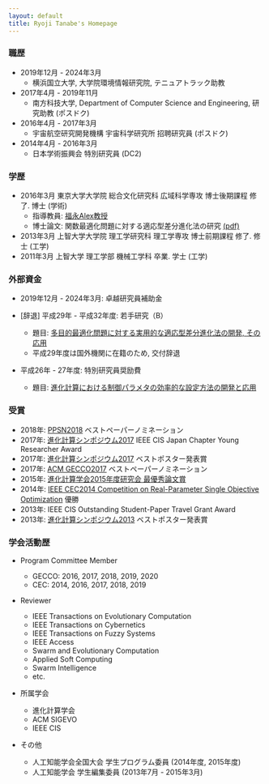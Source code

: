 ```yaml
---
layout: default
title: Ryoji Tanabe's Homepage
---
```


### 職歴

* 2019年12月 - 2024年3月
  * 横浜国立大学, 大学院環境情報研究院, テニュアトラック助教
* 2017年4月 - 2019年11月
  * 南方科技大学, Department of Computer Science and Engineering, 研究助教 (ポスドク)
* 2016年4月 - 2017年3月
  * 宇宙航空研究開発機構 宇宙科学研究所 招聘研究員 (ポスドク)
* 2014年4月 - 2016年3月
  * 日本学術振興会 特別研究員 (DC2)

### 学歴

* 2016年3月 東京大学大学院 総合文化研究科 広域科学専攻 博士後期課程 修了. 博士 (学術)
  * 指導教員: [福永Alex教授](http://metahack.org/index-j.html)
  * 博士論文: 関数最適化問題に対する適応型差分進化法の研究 [(pdf)](https://drive.google.com/open?id=0B5QxTedsd-SXQlRld2Vjd1ZwZU0)
* 2013年3月 上智大学大学院 理工学研究科 理工学専攻 博士前期課程 修了. 修士 (工学)
* 2011年3月 上智大学 理工学部 機械工学科 卒業. 学士 (工学)

### 外部資金


* 2019年12月 - 2024年3月: 卓越研究員補助金

* [辞退] 平成29年 - 平成32年度: 若手研究（B）
  * 題目: [多目的最適化問題に対する実用的な適応型差分進化法の開発, その応用](https://kaken.nii.ac.jp/ja/grant/KAKENHI-PROJECT-17K12755/)
  * 平成29年度は国外機関に在籍のため, 交付辞退

* 平成26年 - 27年度: 特別研究員奨励費
  * 題目: [進化計算における制御パラメタの効率的な設定方法の開発と応用](https://kaken.nii.ac.jp/grant/KAKENHI-PROJECT-14J09528/)

### 受賞

* 2018年: [PPSN2018](http://ppsn2018.dei.uc.pt/) ベストペーパーノミネーション
* 2017年: [進化計算シンポジウム2017](http://www.jpnsec.org/symposium201703.html) IEEE CIS Japan Chapter Young Researcher Award
* 2017年: [進化計算シンポジウム2017](http://www.jpnsec.org/symposium201703.html) ベストポスター発表賞
* 2017年: [ACM GECCO2017](http://gecco-2017.sigevo.org/) ベストペーパーノミネーション
* 2015年: [進化計算学会2015年度研究会 最優秀論文賞](http://www.jpnsec.org/prize.html)
* 2014年: [IEEE CEC2014 Competition on Real-Parameter Single Objective Optimization](http://www3.ntu.edu.sg/home/EPNSugan/index_files/CEC2014/CEC2014.htm) 優勝
* 2013年: IEEE CIS Outstanding Student-Paper Travel Grant Award
* 2013年: [進化計算シンポジウム2013](http://www.jpnsec.org/symposium201303.html) ベストポスター発表賞


### 学会活動歴

* Program Committee Member
  * GECCO: 2016, 2017, 2018, 2019, 2020
  * CEC: 2014, 2016, 2017, 2018, 2019
* Reviewer
  * IEEE Transactions on Evolutionary Computation
  * IEEE Transactions on Cybernetics
  * IEEE Transactions on Fuzzy Systems
  * IEEE Access
  * Swarm and Evolutionary Computation
  * Applied Soft Computing
  * Swarm Intelligence
  * etc.

* 所属学会
  * 進化計算学会
  * ACM SIGEVO 
  * IEEE CIS

* その他
  * 人工知能学会全国大会 学生プログラム委員 (2014年度, 2015年度)
  * 人工知能学会 学生編集委員 (2013年7月 - 2015年3月)
